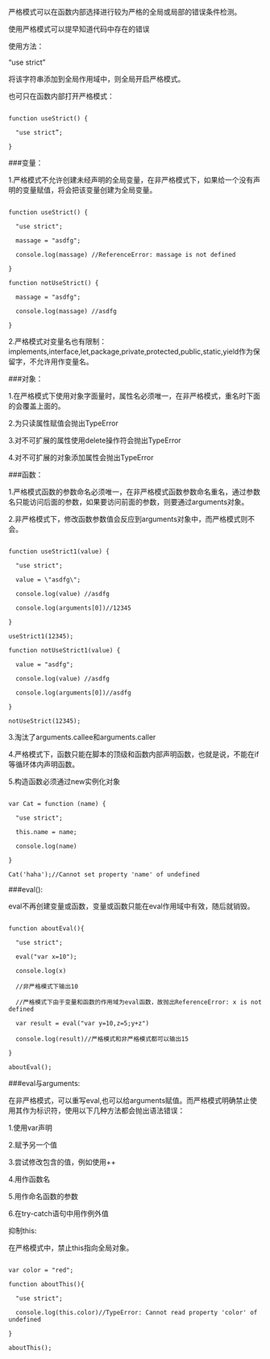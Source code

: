 严格模式可以在函数内部选择进行较为严格的全局或局部的错误条件检测。

使用严格模式可以提早知道代码中存在的错误

使用方法：

“use strict”

将该字符串添加到全局作用域中，则全局开启严格模式。

也可只在函数内部打开严格模式：

```

function useStrict() {

  "use strict”;

}

```

###变量：

1.严格模式不允许创建未经声明的全局变量，在非严格模式下，如果给一个没有声明的变量赋值，将会把该变量创建为全局变量。

```

function useStrict() {

  "use strict";

  massage = "asdfg";

  console.log(massage) //ReferenceError: massage is not defined

}

function notUseStrict() {

  massage = "asdfg";

  console.log(massage) //asdfg

}

```

2.严格模式对变量名也有限制：implements,interface,let,package,private,protected,public,static,yield作为保留字，不允许用作变量名。

###对象：

1.在严格模式下使用对象字面量时，属性名必须唯一，在非严格模式，重名时下面的会覆盖上面的。

2.为只读属性赋值会抛出TypeError

3.对不可扩展的属性使用delete操作符会抛出TypeError

4.对不可扩展的对象添加属性会抛出TypeError

###函数：

1.严格模式函数的参数命名必须唯一，在非严格模式函数参数命名重名，通过参数名只能访问后面的参数，如果要访问前面的参数，则要通过arguments对象。

2.非严格模式下，修改函数参数值会反应到arguments对象中，而严格模式则不会。

```

function useStrict1(value) {

  "use strict";

  value = \"asdfg\";

  console.log(value) //asdfg

  console.log(arguments[0])//12345

}

useStrict1(12345);

function notUseStrict1(value) {

  value = "asdfg";

  console.log(value) //asdfg

  console.log(arguments[0])//asdfg

}

notUseStrict(12345);

```

3.淘汰了arguments.callee和arguments.caller

4.严格模式下，函数只能在脚本的顶级和函数内部声明函数，也就是说，不能在if等循环体内声明函数。

5.构造函数必须通过new实例化对象

```

var Cat = function (name) {

  "use strict";

  this.name = name;

  console.log(name)

}

Cat('haha');//Cannot set property 'name' of undefined

```

###eval():

eval不再创建变量或函数，变量或函数只能在eval作用域中有效，随后就销毁。

```

function aboutEval(){

  "use strict";

  eval("var x=10");

  console.log(x)

  //非严格模式下输出10

  //严格模式下由于变量和函数的作用域为eval函数，故抛出ReferenceError: x is not defined

  var result = eval("var y=10,z=5;y+z")

  console.log(result)//严格模式和非严格模式都可以输出15

}

aboutEval();

```

###eval与arguments:

在非严格模式，可以重写eval,也可以给arguments赋值。而严格模式明确禁止使用其作为标识符，使用以下几种方法都会抛出语法错误：

1.使用var声明

2.赋予另一个值

3.尝试修改包含的值，例如使用++

4.用作函数名

5.用作命名函数的参数

6.在try-catch语句中用作例外值

抑制this:

在严格模式中，禁止this指向全局对象。

```

var color = "red";

function aboutThis(){

  "use strict";

  console.log(this.color)//TypeError: Cannot read property 'color' of undefined

}

aboutThis();

```